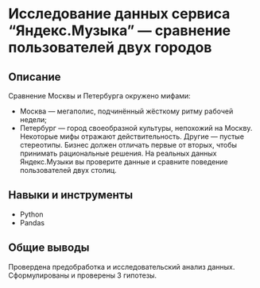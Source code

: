 # Исследование данных сервиса “Яндекс.Музыка” — сравнение пользователей двух городов
## Описание
Сравнение Москвы и Петербурга окружено мифами:
- Москва — мегаполис, подчинённый жёсткому ритму рабочей недели;
- Петербург — город своеобразной культуры, непохожий на Москву.
Некоторые мифы отражают действительность. Другие — пустые стереотипы. Бизнес должен отличать первые от вторых, чтобы принимать рациональные решения. На реальных данных Яндекс.Музыки вы проверите данные и сравните поведение пользователей двух столиц.

## Навыки и инструменты
- Python
- Pandas

## Общие выводы
Провердена предобработка и исследовательский анализ данных. Сформулированы и проверены 3 гипотезы. 
